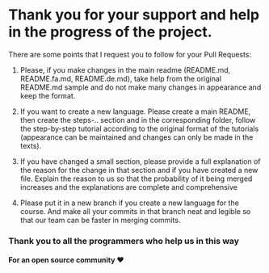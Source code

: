 # Thank you for your support and help in the progress of the project.

There are some points that I request you to follow for your Pull Requests:

1. Please, if you make changes in the main readme (README.md, README.fa.md, README.de.md), take help from the original README.md sample and do not make many changes in appearance and keep the format.

2. If you want to create a new language. Please create a main README, then create the steps-.. section and in the corresponding folder, follow the step-by-step tutorial according to the original format of the tutorials (appearance can be maintained and changes can only be made in the texts).

3. If you have changed a small section, please provide a full explanation of the reason for the change in that section and if you have created a new file. Explain the reason to us so that the probability of it being merged increases and the explanations are complete and comprehensive

4. Please put it in a new branch if you create a new language for the course. And make all your commits in that branch neat and legible so that our team can be faster in merging commits.

### Thank you to all the programmers who help us in this way 

#### For an open source community ❤️
